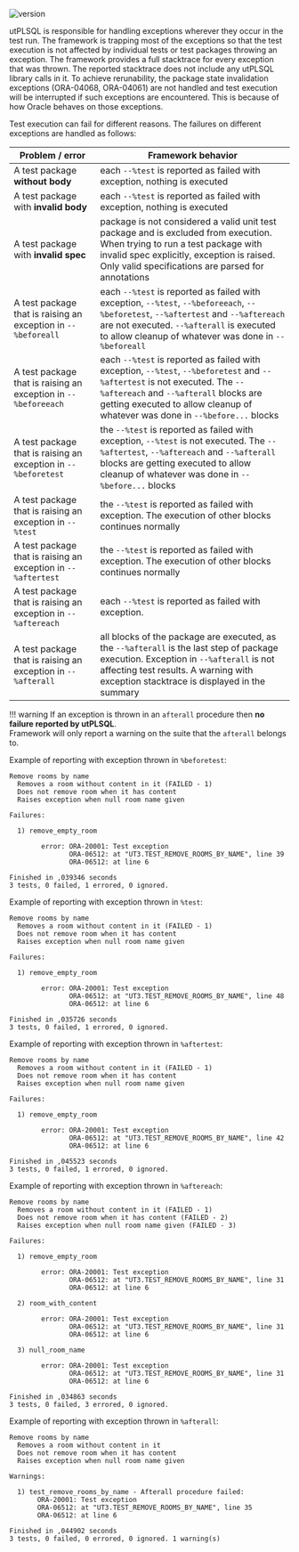 ![version](https://img.shields.io/badge/version-v3.1.14.4178--develop-blue.svg)

utPLSQL is responsible for handling exceptions wherever they occur in the test run. The framework is trapping most of the exceptions so that the test execution is not affected by individual tests or test packages throwing an exception.
The framework provides a full stacktrace for every exception that was thrown. The reported stacktrace does not include any utPLSQL library calls in it.
To achieve rerunability, the package state invalidation exceptions (ORA-04068, ORA-04061) are not handled and test execution will be interrupted if such exceptions are encountered. This is because of how Oracle behaves on those exceptions.

Test execution can fail for different reasons. The failures on different exceptions are handled as follows:

| Problem /  error                                               | Framework behavior                                                                                                                                                                                                                                  | 
|----------------------------------------------------------------|-----------------------------------------------------------------------------------------------------------------------------------------------------------------------------------------------------------------------------------------------------|
| A test package **without body**                                | each `--%test` is reported as failed with exception, nothing is executed                                                                                                                                                                            |
| A test package with **invalid body**                           | each `--%test` is reported as failed with exception, nothing is executed                                                                                                                                                                            |
| A test package with **invalid spec**                           | package is not considered a valid unit test package and is excluded from execution. When trying to run a test package with invalid spec explicitly, exception is raised. Only valid specifications are parsed for annotations                       | 
| A test package that is raising an exception in `--%beforeall`  | each `--%test` is reported as failed with exception, `--%test`, `--%beforeeach`, `--%beforetest`, `--%aftertest` and `--%aftereach` are not executed. `--%afterall` is executed to allow cleanup of whatever was done in `--%beforeall`             |
| A test package that is raising an exception in `--%beforeeach` | each `--%test` is reported as failed with exception, `--%test`, `--%beforetest` and `--%aftertest` is not executed. The `--%aftereach` and `--%afterall` blocks are getting executed to allow cleanup of whatever was done in `--%before...` blocks |
| A test package that is raising an exception in `--%beforetest` | the `--%test` is reported as failed  with exception, `--%test` is not executed. The `--%aftertest`, `--%aftereach` and `--%afterall` blocks are getting executed to allow cleanup of whatever was done in `--%before...` blocks                     |
| A test package that is raising an exception in `--%test`       | the `--%test` is reported as failed with exception. The execution of other blocks continues normally                                                                                                                                                |
| A test package that is raising an exception in `--%aftertest`  | the `--%test` is reported as failed with exception. The execution of other blocks continues normally                                                                                                                                                |
| A test package that is raising an exception in `--%aftereach`  | each `--%test` is reported as failed with exception.                                                                                                                                                                                                |
| A test package that is raising an exception in `--%afterall`   | all blocks of  the package are executed, as the `--%afterall` is the last step of package execution. Exception in `--%afterall` is not affecting test results. A warning with exception stacktrace is displayed in the summary                      |


!!! warning
    If an exception is thrown in an `afterall` procedure then **no failure reported by utPLSQL**.<br>
    Framework will only report a warning on the suite that the `afterall` belongs to.

Example of reporting with exception thrown in `%beforetest`:
````
Remove rooms by name
  Removes a room without content in it (FAILED - 1)
  Does not remove room when it has content
  Raises exception when null room name given
 
Failures:
 
  1) remove_empty_room
        
        error: ORA-20001: Test exception
               ORA-06512: at "UT3.TEST_REMOVE_ROOMS_BY_NAME", line 39
               ORA-06512: at line 6
       
Finished in ,039346 seconds
3 tests, 0 failed, 1 errored, 0 ignored.
````

Example of reporting with exception thrown in `%test`:
```
Remove rooms by name
  Removes a room without content in it (FAILED - 1)
  Does not remove room when it has content
  Raises exception when null room name given
 
Failures:
 
  1) remove_empty_room
        
        error: ORA-20001: Test exception
               ORA-06512: at "UT3.TEST_REMOVE_ROOMS_BY_NAME", line 48
               ORA-06512: at line 6
       
Finished in ,035726 seconds
3 tests, 0 failed, 1 errored, 0 ignored.
```

Example of reporting with exception thrown in `%aftertest`:
```
Remove rooms by name
  Removes a room without content in it (FAILED - 1)
  Does not remove room when it has content
  Raises exception when null room name given
 
Failures:
 
  1) remove_empty_room
        
        error: ORA-20001: Test exception
               ORA-06512: at "UT3.TEST_REMOVE_ROOMS_BY_NAME", line 42
               ORA-06512: at line 6
       
Finished in ,045523 seconds
3 tests, 0 failed, 1 errored, 0 ignored.
```

Example of reporting with exception thrown in `%aftereach`:
```
Remove rooms by name
  Removes a room without content in it (FAILED - 1)
  Does not remove room when it has content (FAILED - 2)
  Raises exception when null room name given (FAILED - 3)
 
Failures:
 
  1) remove_empty_room
        
        error: ORA-20001: Test exception
               ORA-06512: at "UT3.TEST_REMOVE_ROOMS_BY_NAME", line 31
               ORA-06512: at line 6
       
  2) room_with_content
        
        error: ORA-20001: Test exception
               ORA-06512: at "UT3.TEST_REMOVE_ROOMS_BY_NAME", line 31
               ORA-06512: at line 6
       
  3) null_room_name
        
        error: ORA-20001: Test exception
               ORA-06512: at "UT3.TEST_REMOVE_ROOMS_BY_NAME", line 31
               ORA-06512: at line 6
       
Finished in ,034863 seconds
3 tests, 0 failed, 3 errored, 0 ignored.
```

Example of reporting with exception thrown in `%afterall`:
```
Remove rooms by name
  Removes a room without content in it
  Does not remove room when it has content
  Raises exception when null room name given
 
Warnings:
 
  1) test_remove_rooms_by_name - Afterall procedure failed: 
       ORA-20001: Test exception
       ORA-06512: at "UT3.TEST_REMOVE_ROOMS_BY_NAME", line 35
       ORA-06512: at line 6
 
Finished in ,044902 seconds
3 tests, 0 failed, 0 errored, 0 ignored. 1 warning(s)
```
